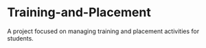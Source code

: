 # Training-and-Placement
A project focused on managing training and placement activities for students.
